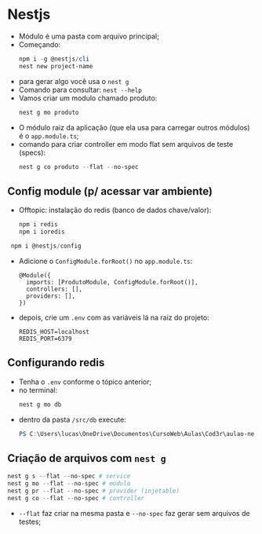 # Nestjs

* Módulo é uma pasta com arquivo principal;
* Começando:
  ```powershell
  npm i -g @nestjs/cli
  nest new project-name
  ```
* para gerar algo você usa o `nest g`
* Comando para consultar: `nest --help`
* Vamos criar um modulo chamado produto:
  ```powershell
  nest g mo produto
  ```
* O módulo raiz da aplicação (que ela usa para carregar outros módulos) é o 
  `app.module.ts`;
* comando para criar controller em modo flat sem arquivos de teste (specs):
  ```powershell
  nest g co produto --flat --no-spec
  ```
## Config module (p/ acessar var ambiente)

* Offtopic: instalação do redis (banco de dados chave/valor):
  ```powershell
  npm i redis
  npm i ioredis
  ```

```powershell
 npm i @nestjs/config
```

* Adicione o `ConfigModule.forRoot()` no `app.module.ts`:
  ```vim
  @Module({
    imports: [ProdutoModule, ConfigModule.forRoot()],
    controllers: [],
    providers: [],
  })
  ```
* depois, crie um `.env` com as variáveis lá na raiz do projeto:
  ```vim
  REDIS_HOST=localhost
  REDIS_PORT=6379
  ```
## Configurando redis

* Tenha o `.env` conforme o tópico anterior;
* no terminal:
  ```powershell
  nest g mo db
  ```
* dentro da pasta `/src/db` execute:
  ```powershell
  PS C:\Users\lucas\OneDrive\Documentos\CursoWeb\Aulas\Cod3r\aulao-nestjs\src\db> nest g pr cache --flat --no-spec
  ```
## Criação de arquivos com `nest g`

  ```powershell
  nest g s --flat --no-spec # service
  nest g mo --flat --no-spec # modulo
  nest g pr --flat --no-spec # provider (injetable)
  nest g co --flat --no-spec # controller
  ```
* `--flat` faz criar na mesma pasta e `--no-spec` faz gerar sem arquivos de 
  testes;
